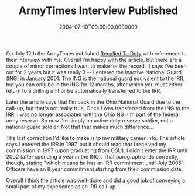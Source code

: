 ﻿---
title: ArmyTimes Interview Published
date: "2004-07-10T00:00:00.0000000"
featuredImage: img/armytimes-interview-published-featured.png
---

On July 12th the ArmyTimes published [Recalled To Duty](http://www.armytimes.com/story.php?f=0-ARMYPAPER-3062457.php) with references to their interview with me. Overall I'm happy with the article, but there are a couple of minor corrections I want to make for the record. It says I've been out for 2 years but it was really 3 -- I entered the Inactive National Guard (ING) in January 2001. The ING is the national guard equivalent to the IRR, but you can only be in the ING for 12 months, after which you must either return to a drilling unit or be automatically transferred to the IRR.

Later the article says that I'm back in the Ohio National Guard due to the call-up, but that's not really true. Once I was transferred from the ING to the IRR, I was no longer associated with the Ohio NG. I'm part of the federal army reserve. So now I'm simply an active duty reserve soldier, not a national guard soldier. Not that that makes much difference...

The last correction I'd like to make is to my military career info. The article says I entered the IRR in 1997, but it should read that I received my commission in 1997 (upon graduating from OSU). I didn't enter the IRR until 2002 (after spending a year in the ING). That paragraph ends correctly, though, stating "which means he has an IRR commitment until July 2005". Officers have an 8 year commitment starting from their commission date.

Overall I think the article was well-done and did a good job of conveying a small part of my experience as an IRR call-up.

